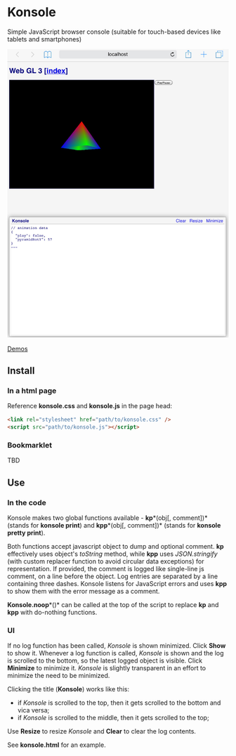 # Konsole

Simple JavaScript browser console (suitable for touch-based devices like tablets and smartphones)

![Screenshot of Konsole on an iPad mini 3](./screenshot.png)

[Demos](https://rpeev.github.io/konsole/)

## Install

### In a html page

Reference **konsole.css** and **konsole.js** in the page head:  

```html
<link rel="stylesheet" href="path/to/konsole.css" />  
<script src="path/to/konsole.js"></script>
```

### Bookmarklet

TBD

## Use

### In the code

Konsole makes two global functions available - **kp***(obj[, comment])* (stands for **konsole print**) and **kpp***(obj[, comment])* (stands for **konsole pretty print**).

Both functions accept javascript object to dump and optional comment. **kp** effectively uses object's *toString* method, while **kpp** uses *JSON.stringify* (with custom replacer function to avoid circular data exceptions) for representation. If provided, the comment is logged like single-line js comment, on a line before the object. Log entries are separated by a line containing three dashes. Konsole listens for JavaScript errors and uses **kpp** to show them with the error message as a comment.

**Konsole.noop***()* can be called at the top of the script to replace **kp** and **kpp** with do-nothing functions.

### UI

If no log function has been called, *Konsole* is shown minimized. Click **Show** to show it. Whenever a log function is called, *Konsole* is shown and the log is scrolled to the bottom, so the latest logged object is visible. Click **Minimize** to minimize it. *Konsole* is slightly transparent in an effort to minimize the need to be minimized.

Clicking the title (**Konsole**) works like this:

- if *Konsole* is scrolled to the top, then it gets scrolled to the bottom and vica versa;
- if *Konsole* is scrolled to the middle, then it gets scrolled to the top;

Use **Resize** to resize *Konsole* and **Clear** to clear the log contents.

See **konsole.html** for an example.
